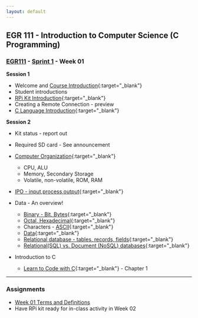 ```yaml
---
layout: default
---
```


## EGR 111 - Introduction to Computer Science (C Programming)

### [EGR111](../../) - [Sprint 1](../) - Week 01

**Session 1**
- Welcome and [Course Introduction](001.CourseIntro.pdf){:target="_blank"}
- Student introductions
- [RPi Kit Introduction](002.KitIntro.pdf){:target="_blank"}
- Creating a Remote Connection - preview
- [C Language Introduction](003.CProgrammingIntro.pdf){:target="_blank"}
    
**Session 2**

- Kit status - report out
- Required SD card - See announcement

- [Computer Organization](https://www.geeksforgeeks.org/computer-organization-von-neumann-architecture/#){:target="_blank"}
  - CPU, ALU
  - Memory, Secondary Storage
  - Volatile, non-volatile, ROM, RAM
- [IPO - input,process,output](https://press.rebus.community/programmingfundamentals/chapter/input-process-output-model/){:target="_blank"}
- Data - An overview!
  - [Binary - Bit, Bytes](https://computersciencewiki.org/index.php/Binary){:target="_blank"}
  - [Octal, Hexadecimal](https://computersciencewiki.org/index.php/Hexadecimal){:target="_blank"} 
  - Characters - [ASCII](https://computersciencewiki.org/index.php/ASCII){:target="_blank"}
  - [Data](https://computersciencewiki.org/index.php/Data_representation){:target="_blank"}
  - [Relational database - tables, records, fields](https://www.geeksforgeeks.org/relational-model-in-dbms/){:target="_blank"}
  - [Relational(SQL) vs. Document (NoSQL) databases](https://www.geeksforgeeks.org/difference-between-sql-and-nosql/){:target="_blank"} 
  
- Introduction to C
  - [Learn to Code with C](../../resources/Essentials_C_v1.pdf){:target="_blank"} - Chapter 1

---

### Assignments
- [Week 01 Terms and Definitions](009.week01_terms.docx)
- Have RPi kit ready for in-class activity in Week 02

  